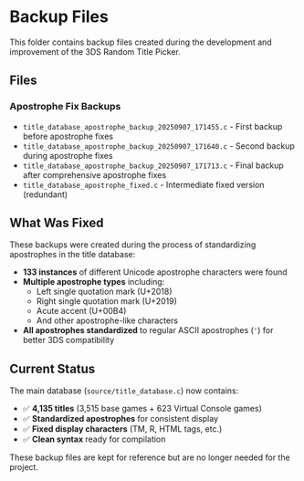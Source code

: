 # Backup Files

This folder contains backup files created during the development and improvement of the 3DS Random Title Picker.

## Files

### Apostrophe Fix Backups
- `title_database_apostrophe_backup_20250907_171455.c` - First backup before apostrophe fixes
- `title_database_apostrophe_backup_20250907_171640.c` - Second backup during apostrophe fixes  
- `title_database_apostrophe_backup_20250907_171713.c` - Final backup after comprehensive apostrophe fixes
- `title_database_apostrophe_fixed.c` - Intermediate fixed version (redundant)

## What Was Fixed

These backups were created during the process of standardizing apostrophes in the title database:

- **133 instances** of different Unicode apostrophe characters were found
- **Multiple apostrophe types** including:
  - Left single quotation mark (U+2018)
  - Right single quotation mark (U+2019)
  - Acute accent (U+00B4)
  - And other apostrophe-like characters
- **All apostrophes standardized** to regular ASCII apostrophes (`'`) for better 3DS compatibility

## Current Status

The main database (`source/title_database.c`) now contains:
- ✅ **4,135 titles** (3,515 base games + 623 Virtual Console games)
- ✅ **Standardized apostrophes** for consistent display
- ✅ **Fixed display characters** (TM, R, HTML tags, etc.)
- ✅ **Clean syntax** ready for compilation

These backup files are kept for reference but are no longer needed for the project.
